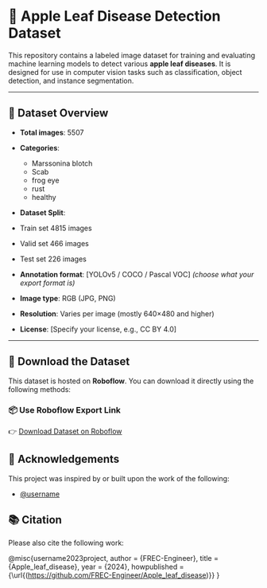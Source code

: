 # 🍏 Apple Leaf Disease Detection Dataset

This repository contains a labeled image dataset for training and evaluating machine learning models to detect various **apple leaf diseases**. It is designed for use in computer vision tasks such as classification, object detection, and instance segmentation.

---

## 📁 Dataset Overview

- **Total images**: 5507
- **Categories**:  
  - Marssonina blotch  
  - Scab  
  - frog eye   
  - rust  
  - healthy

- **Dataset Split**:
- Train set 4815 images
- Valid set 466 images
- Test set 226 images
  

- **Annotation format**: [YOLOv5 / COCO / Pascal VOC] *(choose what your export format is)*  
- **Image type**: RGB (JPG, PNG)  
- **Resolution**: Varies per image (mostly 640×480 and higher)  
- **License**: [Specify your license, e.g., CC BY 4.0]

---

## 🔗 Download the Dataset

This dataset is hosted on **Roboflow**. You can download it directly using the following methods:

### 📦 Use Roboflow Export Link

👉 [Download Dataset on Roboflow](https://universe.roboflow.com/penn-state-university/apple_leaf_disease-nwd1o)  



## 🙏 Acknowledgements

This project was inspired by or built upon the work of the following:

- [@username](https://github.com/username)


## 📚 Citation

Please also cite the following work:

@misc{username2023project,
  author = {FREC-Engineer},
  title = {Apple_leaf_disease},
  year = {2024},
  howpublished = {\url{(https://github.com/FREC-Engineer/Apple_leaf_disease)}}
}




